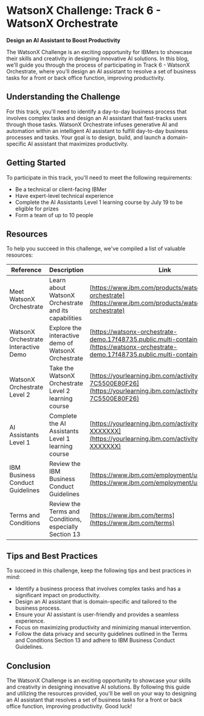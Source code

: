 **WatsonX Challenge: Track 6 - WatsonX Orchestrate**
=====================================================

**Design an AI Assistant to Boost Productivity**

The WatsonX Challenge is an exciting opportunity for IBMers to showcase their skills and creativity in designing innovative AI solutions. In this blog, we'll guide you through the process of participating in Track 6 - WatsonX Orchestrate, where you'll design an AI assistant to resolve a set of business tasks for a front or back office function, improving productivity.

**Understanding the Challenge**
-----------------------------

For this track, you'll need to identify a day-to-day business process that involves complex tasks and design an AI assistant that fast-tracks users through those tasks. WatsonX Orchestrate infuses generative AI and automation within an intelligent AI assistant to fulfill day-to-day business processes and tasks. Your goal is to design, build, and launch a domain-specific AI assistant that maximizes productivity.

**Getting Started**
-------------------

To participate in this track, you'll need to meet the following requirements:

* Be a technical or client-facing IBMer
* Have expert-level technical experience
* Complete the AI Assistants Level 1 learning course by July 19 to be eligible for prizes
* Form a team of up to 10 people

**Resources**
-------------

To help you succeed in this challenge, we've compiled a list of valuable resources:

| Reference | Description | Link |
| --- | --- | --- |
| Meet WatsonX Orchestrate | Learn about WatsonX Orchestrate and its capabilities | [https://www.ibm.com/products/watsonx-orchestrate](https://www.ibm.com/products/watsonx-orchestrate) |
| WatsonX Orchestrate Interactive Demo | Explore the interactive demo of WatsonX Orchestrate | [https://watsonx-orchestrate-demo.17f48735.public.multi-containers.ibm.com/](https://watsonx-orchestrate-demo.17f48735.public.multi-containers.ibm.com/) |
| WatsonX Orchestrate Level 2 | Take the WatsonX Orchestrate Level 2 learning course | [https://yourlearning.ibm.com/activity/PLAN-7C5500E80F26](https://yourlearning.ibm.com/activity/PLAN-7C5500E80F26) |
| AI Assistants Level 1 | Complete the AI Assistants Level 1 learning course | [https://yourlearning.ibm.com/activity/PLAN-XXXXXXX](https://yourlearning.ibm.com/activity/PLAN-XXXXXXX) |
| IBM Business Conduct Guidelines | Review the IBM Business Conduct Guidelines | [https://www.ibm.com/employment/usconduct.html](https://www.ibm.com/employment/usconduct.html) |
| Terms and Conditions | Review the Terms and Conditions, especially Section 13 | [https://www.ibm.com/terms](https://www.ibm.com/terms) |

**Tips and Best Practices**
---------------------------

To succeed in this challenge, keep the following tips and best practices in mind:

* Identify a business process that involves complex tasks and has a significant impact on productivity.
* Design an AI assistant that is domain-specific and tailored to the business process.
* Ensure your AI assistant is user-friendly and provides a seamless experience.
* Focus on maximizing productivity and minimizing manual intervention.
* Follow the data privacy and security guidelines outlined in the Terms and Conditions Section 13 and adhere to IBM Business Conduct Guidelines.

**Conclusion**
----------

The WatsonX Challenge is an exciting opportunity to showcase your skills and creativity in designing innovative AI solutions. By following this guide and utilizing the resources provided, you'll be well on your way to designing an AI assistant that resolves a set of business tasks for a front or back office function, improving productivity. Good luck!
